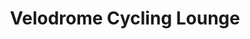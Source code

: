 ---
title: "Velodrome Cycling Lounge"
url: /ciudad-de-mexico/velodrome-cycling-lounge/
shop: Fahrrad
---